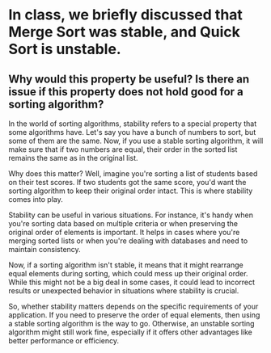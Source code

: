 # In class, we briefly discussed that Merge Sort was stable, and Quick Sort is unstable.

## Why would this property be useful? Is there an issue if this property does not hold good for a sorting algorithm?

In the world of sorting algorithms, stability refers to a special property that some algorithms have. Let's say you have a bunch of numbers to sort, but some of them are the same. Now, if you use a stable sorting algorithm, it will make sure that if two numbers are equal, their order in the sorted list remains the same as in the original list.

Why does this matter? Well, imagine you're sorting a list of students based on their test scores. If two students got the same score, you'd want the sorting algorithm to keep their original order intact. This is where stability comes into play.

Stability can be useful in various situations. For instance, it's handy when you're sorting data based on multiple criteria or when preserving the original order of elements is important. It helps in cases where you're merging sorted lists or when you're dealing with databases and need to maintain consistency.

Now, if a sorting algorithm isn't stable, it means that it might rearrange equal elements during sorting, which could mess up their original order. While this might not be a big deal in some cases, it could lead to incorrect results or unexpected behavior in situations where stability is crucial.

So, whether stability matters depends on the specific requirements of your application. If you need to preserve the order of equal elements, then using a stable sorting algorithm is the way to go. Otherwise, an unstable sorting algorithm might still work fine, especially if it offers other advantages like better performance or efficiency.
